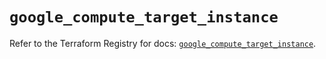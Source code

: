 # `google_compute_target_instance`

Refer to the Terraform Registry for docs: [`google_compute_target_instance`](https://registry.terraform.io/providers/hashicorp/google-beta/5.11.0/docs/resources/google_compute_target_instance).
